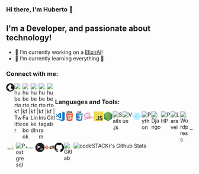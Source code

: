 ### Hi there, I'm Huberto 👋

## I'm a Developer, and passionate about technology!
- 🔭 I’m currently working on a [ElixirAi][elixirai]!
- 🌱 I’m currently learning everything 🤣
<!-- - 👯 I’m looking to collaborate with other content creators
- 🥅 2020 Goals: Contribute more to Open Source projects
- ⚡ Fun fact: I love to draw and play guitar / drums-->

### Connect with me:

[<img align="left" alt="hubertokf.com" width="22px" src="https://raw.githubusercontent.com/iconic/open-iconic/master/svg/globe.svg" />][website]
<!--[<img align="left" alt="codeSTACKr | YouTube" width="22px" src="https://cdn.jsdelivr.net/npm/simple-icons@v3/icons/youtube.svg" />][youtube]-->
[<img align="left" alt="hubertokf | Twitter" width="22px" src="https://cdn.jsdelivr.net/npm/simple-icons@v3/icons/twitter.svg" />][twitter]
[<img align="left" alt="hubertokf | Facebook" width="22px" src="https://cdn.jsdelivr.net/npm/simple-icons@v3/icons/facebook.svg" />][facebook]
[<img align="left" alt="hubertokf | LinkedIn" width="22px" src="https://cdn.jsdelivr.net/npm/simple-icons@v3/icons/linkedin.svg" />][linkedin]
[<img align="left" alt="hubertokf | Instagram" width="22px" src="https://cdn.jsdelivr.net/npm/simple-icons@v3/icons/instagram.svg" />][instagram]
[<img align="left" alt="hubertokf | Gitlab" width="22px" src="https://cdn.jsdelivr.net/npm/simple-icons@v3/icons/gitlab.svg" />][gitlab]

<br />

### Languages and Tools:

<img align="left" alt="Visual Studio Code" width="26px" src="https://raw.githubusercontent.com/github/explore/80688e429a7d4ef2fca1e82350fe8e3517d3494d/topics/visual-studio-code/visual-studio-code.png" />

<img align="left" alt="HTML5" width="26px" src="https://raw.githubusercontent.com/github/explore/80688e429a7d4ef2fca1e82350fe8e3517d3494d/topics/html/html.png" /><img align="left" alt="CSS3" width="26px" src="https://raw.githubusercontent.com/github/explore/80688e429a7d4ef2fca1e82350fe8e3517d3494d/topics/css/css.png" />
<img align="left" alt="Sass" width="26px" src="https://raw.githubusercontent.com/github/explore/80688e429a7d4ef2fca1e82350fe8e3517d3494d/topics/sass/sass.png" />

<img align="left" alt="JavaScript" width="26px" src="https://raw.githubusercontent.com/github/explore/80688e429a7d4ef2fca1e82350fe8e3517d3494d/topics/javascript/javascript.png" />
<img align="left" alt="Node.js" width="26px" src="https://raw.githubusercontent.com/github/explore/80688e429a7d4ef2fca1e82350fe8e3517d3494d/topics/nodejs/nodejs.png" />
<img align="left" alt="Sails.js" width="26px" src="https://cdn.worldvectorlogo.com/logos/sails.svg" />
<img align="left" alt="Vue" width="26px" src="https://cdn.worldvectorlogo.com/logos/vue-9.svg" />
<img align="left" alt="React" width="26px" src="https://raw.githubusercontent.com/github/explore/80688e429a7d4ef2fca1e82350fe8e3517d3494d/topics/react/react.png" />

<img align="left" alt="Python" width="26px" src="https://cdn.worldvectorlogo.com/logos/python-5.svg" />
<img align="left" alt="Django" width="26px" src="https://cdn.worldvectorlogo.com/logos/django.svg" />

<img align="left" alt="PHP" width="26px" src="https://cdn.worldvectorlogo.com/logos/php-1.svg" />
<img align="left" alt="Laravel" width="26px" src="https://cdn.worldvectorlogo.com/logos/laravel-1.svg" />
<img align="left" alt="Wordpress" width="26px" src="https://cdn.worldvectorlogo.com/logos/wordpress-blue.svg" />

<!-- <img align="left" alt="SQL" width="26px" src="https://raw.githubusercontent.com/github/explore/80688e429a7d4ef2fca1e82350fe8e3517d3494d/topics/sql/sql.png" /> -->
<img align="left" alt="MySQL" width="26px" src="https://raw.githubusercontent.com/github/explore/80688e429a7d4ef2fca1e82350fe8e3517d3494d/topics/mysql/mysql.png" />
<img align="left" alt="Postgresql" width="26px" src="https://cdn.worldvectorlogo.com/logos/postgresql.svg" />
<img align="left" alt="MongoDB" width="26px" src="https://raw.githubusercontent.com/github/explore/80688e429a7d4ef2fca1e82350fe8e3517d3494d/topics/mongodb/mongodb.png" />

<img align="left" alt="Terminal" width="26px" src="https://raw.githubusercontent.com/github/explore/80688e429a7d4ef2fca1e82350fe8e3517d3494d/topics/terminal/terminal.png" />

<img align="left" alt="Git" width="26px" src="https://raw.githubusercontent.com/github/explore/80688e429a7d4ef2fca1e82350fe8e3517d3494d/topics/git/git.png" />
<img align="left" alt="GitHub" width="26px" src="https://raw.githubusercontent.com/github/explore/78df643247d429f6cc873026c0622819ad797942/topics/github/github.png" />
<img align="left" alt="Gitlab" width="26px" src="https://cdn.worldvectorlogo.com/logos/gitlab.svg" />

<br/>
<br/>

---

<img align="left" alt="codeSTACKr's Github Stats" src="https://github-readme-stats.vercel.app/api?username=hubertokf&show_icons=true&hide_border=true" />

[website]: https://hubertokf.com
[elixirai]: https://elixirai.com.br/
[twitter]: https://twitter.com/hubertok
[facebook]: https://www.facebook.com/hubertok
[youtube]: https://youtube.com/codeSTACKr
[instagram]: https://www.instagram.com/hubertokf
[linkedin]: https://linkedin.com/in/hubertokf
[gitlab]: https://gitlab.com/hubertokf

<!--
**hubertokf/hubertokf** is a ✨ _special_ ✨ repository because its `README.md` (this file) appears on your GitHub profile.

Here are some ideas to get you started:

- 🔭 I’m currently working on ...
- 🌱 I’m currently learning ...
- 👯 I’m looking to collaborate on ...
- 🤔 I’m looking for help with ...
- 💬 Ask me about ...
- 📫 How to reach me: ...
- 😄 Pronouns: ...
- ⚡ Fun fact: ...
-->
